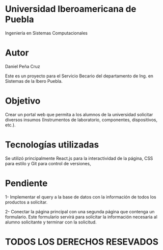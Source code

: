 # Universidad Iberoamericana de Puebla #

Ingeniería en Sistemas Computacionales

# Autor #

Daniel Peña Cruz

Este es un proyecto para el Servicio Becario del departamento de Ing. en Sistemas de la Ibero Puebla.

# Objetivo #

Crear un portal web que permita a los alumnos de la universidad solicitar diversos insumos (Instrumentos de laboratorio, componentes, dispositivos, etc.).

# Tecnologías utilizadas #

Se utilizó principalmente React.js para la interactividad de la página, CSS para estilo y Git para control de versiones,

# Pendiente #

1- Implementar el query a la base de datos con la información de todos los productos a solicitar.

2- Conectar la página principal con una segunda página que contenga un formulario. Este formulario servirá para solicitar la información necesaria al alumno solicitante y terminar con la solicitud.


# TODOS LOS DERECHOS RESEVADOS #
